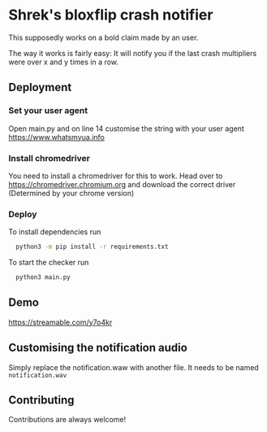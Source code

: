 
# Shrek's bloxflip crash notifier

This supposedly works on a bold claim made by an user.

The way it works is fairly easy: It will notify you if the last crash multipliers were over x and y times in a row.

## Deployment

### Set your user agent
Open main.py and on line 14 customise the string with your user agent      
https://www.whatsmyua.info


### Install chromedriver
You need to install a chromedriver for this to work.
Head over to https://chromedriver.chromium.org and download the correct driver (Determined by your chrome version)


### Deploy
To install dependencies run
```bash
  python3 -m pip install -r requirements.txt
```
To start the checker run
```bash
  python3 main.py
```


## Demo

https://streamable.com/y7o4kr


## Customising the notification audio

Simply replace the notification.waw with another file. It needs to be named `notification.wav`

## Contributing

Contributions are always welcome!
